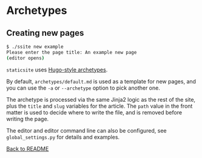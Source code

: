 # Archetypes

## Creating new pages

```bash
$ ./ssite new example
Please enter the page title: An example new page
(editor opens)
```

`staticsite` uses [Hugo-style archetypes](https://gohugo.io/content/archetypes/).

By default, `archetypes/default.md` is used as a template for new pages, and
you can use the `-a` or `--archetype` option to pick another one.

The archetype is processed via the same Jinja2 logic as the rest of the site,
plus the `title` and `slug` variables for the article. The `path` value in the
front matter is used to decide where to write the file, and is removed before
writing the page.

The editor and editor command line can also be configured, see
`global_settings.py` for details and examples.

[Back to README](../README.md)

